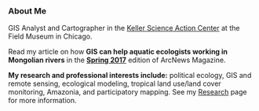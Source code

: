 ### About Me

GIS Analyst and Cartographer in the [Keller Science Action Center](https://www.fieldmuseum.org/science/research/area/keller-science-action-center) at the Field Museum in Chicago.

Read my article on how __GIS can help aquatic ecologists working in Mongolian rivers__ in the **[Spring 2017](http://esri.com/esri-news/arcnews/spring17articles/comparing-distant-river-systems-to-assess-the-effects-of-climate-change)** edition of ArcNews Magazine.


**My research and professional interests include:** political ecology, GIS and remote sensing, ecological modeling, tropical land use/land cover monitoring, Amazonia, and participatory mapping. See my [Research](www.///.com) page for more information.
